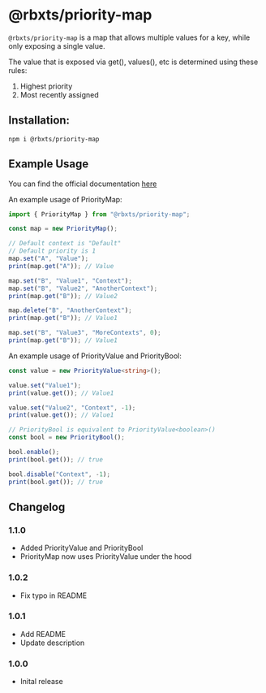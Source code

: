 # @rbxts/priority-map
`@rbxts/priority-map` is a map that allows multiple values for a key, while only exposing a single value.

The value that is exposed via get(), values(), etc is determined using these rules:
1. Highest priority
2. Most recently assigned

## Installation:

```npm i @rbxts/priority-map```

## Example Usage
You can find the official documentation [here](https://fireboltofdeath.dev/docs/priority-map)

An example usage of PriorityMap:
```typescript
import { PriorityMap } from "@rbxts/priority-map";

const map = new PriorityMap();

// Default context is "Default"
// Default priority is 1
map.set("A", "Value");
print(map.get("A")); // Value

map.set("B", "Value1", "Context");
map.set("B", "Value2", "AnotherContext");
print(map.get("B")); // Value2

map.delete("B", "AnotherContext");
print(map.get("B")); // Value1

map.set("B", "Value3", "MoreContexts", 0);
print(map.get("B")); // Value1

```

An example usage of PriorityValue and PriorityBool:
```typescript
const value = new PriorityValue<string>();

value.set("Value1");
print(value.get()); // Value1

value.set("Value2", "Context", -1);
print(value.get()); // Value1

// PriorityBool is equivalent to PriorityValue<boolean>()
const bool = new PriorityBool();

bool.enable();
print(bool.get()); // true

bool.disable("Context", -1);
print(bool.get()); // true
```

## Changelog

### 1.1.0
- Added PriorityValue and PriorityBool
- PriorityMap now uses PriorityValue under the hood

### 1.0.2
- Fix typo in README

### 1.0.1
- Add README
- Update description

### 1.0.0
- Inital release
